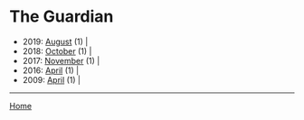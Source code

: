 # The Guardian

  * 2019: 
      [August](./the-guardian-2019-08.md) (1) | 
  * 2018: 
      [October](./the-guardian-2018-10.md) (1) | 
  * 2017: 
      [November](./the-guardian-2017-11.md) (1) | 
  * 2016: 
      [April](./the-guardian-2016-04.md) (1) | 
  * 2009: 
      [April](./the-guardian-2009-04.md) (1) | 

----

[Home](../)
